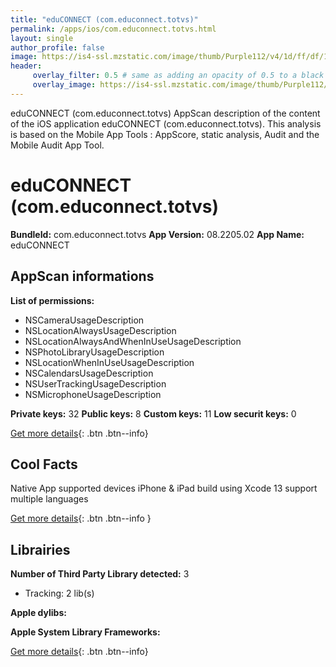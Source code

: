 ```yaml
---
title: "eduCONNECT (com.educonnect.totvs)"
permalink: /apps/ios/com.educonnect.totvs.html
layout: single
author_profile: false
image: https://is4-ssl.mzstatic.com/image/thumb/Purple112/v4/1d/ff/df/1dffdf61-9c82-7980-8d5e-c967a30b8e49/AppIcons-1x_U007emarketing-0-7-0-85-220.png/512x512bb.jpg
header: 
     overlay_filter: 0.5 # same as adding an opacity of 0.5 to a black background
     overlay_image: https://is4-ssl.mzstatic.com/image/thumb/Purple112/v4/1d/ff/df/1dffdf61-9c82-7980-8d5e-c967a30b8e49/AppIcons-1x_U007emarketing-0-7-0-85-220.png/512x512bb.jpg
---
```

eduCONNECT (com.educonnect.totvs) AppScan description of the content of the iOS application eduCONNECT (com.educonnect.totvs). This analysis is based on the Mobile App Tools : AppScore, static analysis, Audit and the Mobile Audit App Tool.

# eduCONNECT (com.educonnect.totvs)

**BundleId:** com.educonnect.totvs
**App Version:** 08.2205.02
**App Name:** eduCONNECT


## AppScan informations 

**List of permissions:** 
- NSCameraUsageDescription
- NSLocationAlwaysUsageDescription
- NSLocationAlwaysAndWhenInUseUsageDescription
- NSPhotoLibraryUsageDescription
- NSLocationWhenInUseUsageDescription
- NSCalendarsUsageDescription
- NSUserTrackingUsageDescription
- NSMicrophoneUsageDescription
  
  
**Private keys:** 32
**Public keys:** 8
**Custom keys:** 11
**Low securit keys:** 0
  
[Get more details](/pricing.html){: .btn .btn--info}

## Cool Facts

Native App
supported devices iPhone & iPad
build using Xcode 13
support multiple languages
  
[Get more details](/pricing.html){: .btn .btn--info }

## Librairies 
**Number of Third Party Library detected:** 3
- Tracking: 2 lib(s)


**Apple dylibs:**


**Apple System Library Frameworks:**


  
[Get more details](/pricing.html){: .btn .btn--info}

